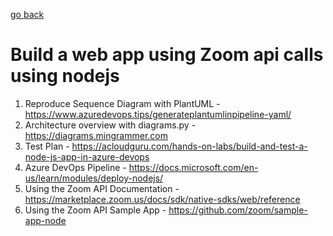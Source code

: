    <!-- Copyright 2020 SJULTRA, inc.

   Licensed under the Apache License, Version 2.0 (the "License");
   you may not use this file except in compliance with the License.
   You may obtain a copy of the License at

       http://www.apache.org/licenses/LICENSE-2.0

   Unless required by applicable law or agreed to in writing, software
   distributed under the License is distributed on an "AS IS" BASIS,
   WITHOUT WARRANTIES OR CONDITIONS OF ANY KIND, either express or implied.
   See the License for the specific language governing permissions and
   limitations under the License. -->

[go back](../Getting-Started)

# Build a web app using Zoom api calls using nodejs

1. Reproduce Sequence Diagram with PlantUML - https://www.azuredevops.tips/generateplantumlinpipeline-yaml/
1. Architecture overview with diagrams.py - https://diagrams.mingrammer.com
1. Test Plan - https://acloudguru.com/hands-on-labs/build-and-test-a-node-js-app-in-azure-devops
1. Azure DevOps Pipeline - https://docs.microsoft.com/en-us/learn/modules/deploy-nodejs/
1. Using the Zoom API Documentation - https://marketplace.zoom.us/docs/sdk/native-sdks/web/reference
1. Using the Zoom API Sample App - https://github.com/zoom/sample-app-node
